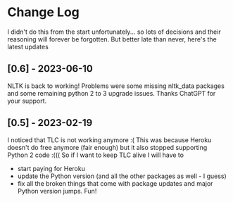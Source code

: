 # Change Log
I didn't do this from the start unfortunately... so lots of decisions and their reasoning will forever be forgotten. But better late than never, here's the latest updates

## [0.6] - 2023-06-10
NLTK is back to working!
Problems were some missing nltk_data packages and some remaining python 2 to 3 upgrade issues.
Thanks ChatGPT for your support.

## [0.5] - 2023-02-19
I noticed that TLC is not working anymore :(
This was because Heroku doesn't do free anymore (fair enough) but it also stopped supporting Python 2 code :(((
So if I want to keep TLC alive I will have to
- start paying for Heroku
- update the Python version (and all the other packages as well - I guess)
- fix all the broken things that come with package updates and major Python version jumps. Fun!